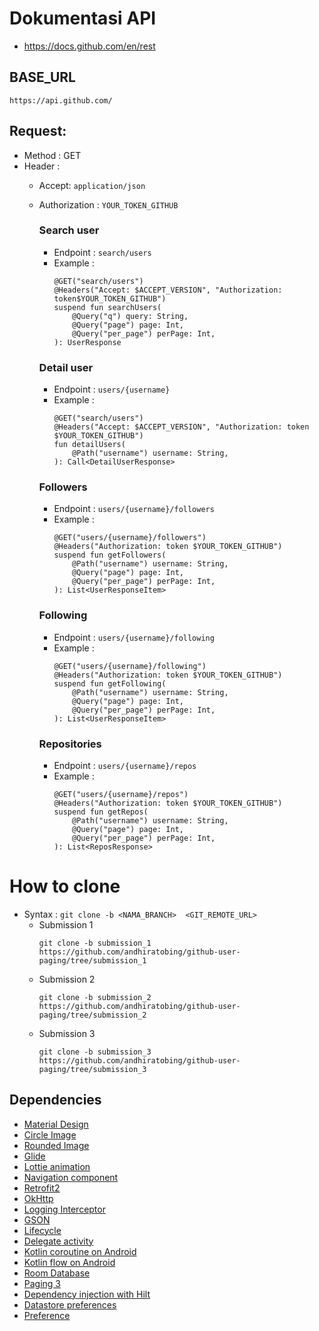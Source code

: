 # Dokumentasi API
 - https://docs.github.com/en/rest
 
## BASE_URL
  ``` https://api.github.com/ ```

## Request:

- Method : GET 
- Header :
  - Accept: `application/json`
  - Authorization : `YOUR_TOKEN_GITHUB`
    

    ### Search user
    - Endpoint : `search/users`
    - Example :
        ```
        @GET("search/users")
        @Headers("Accept: $ACCEPT_VERSION", "Authorization: token$YOUR_TOKEN_GITHUB")
        suspend fun searchUsers(
            @Query("q") query: String,
            @Query("page") page: Int,
            @Query("per_page") perPage: Int,
        ): UserResponse
        
        ```  
    
    ### Detail user
    - Endpoint : `users/{username}`
    - Example :
        ```
        @GET("search/users")
        @Headers("Accept: $ACCEPT_VERSION", "Authorization: token $YOUR_TOKEN_GITHUB")
        fun detailUsers(
            @Path("username") username: String,
        ): Call<DetailUserResponse>
        ```
    ### Followers
    - Endpoint : `users/{username}/followers`
    - Example : 
        ```
        @GET("users/{username}/followers")
        @Headers("Authorization: token $YOUR_TOKEN_GITHUB")
        suspend fun getFollowers(
            @Path("username") username: String,
            @Query("page") page: Int,
            @Query("per_page") perPage: Int,
        ): List<UserResponseItem>

    ### Following
    - Endpoint : `users/{username}/following`
    - Example :    
        ```
        @GET("users/{username}/following")
        @Headers("Authorization: token $YOUR_TOKEN_GITHUB")
        suspend fun getFollowing(
            @Path("username") username: String,
            @Query("page") page: Int,
            @Query("per_page") perPage: Int,
        ): List<UserResponseItem>

    ### Repositories
    - Endpoint : `users/{username}/repos`
    - Example :   
        ```
        @GET("users/{username}/repos")
        @Headers("Authorization: token $YOUR_TOKEN_GITHUB")
        suspend fun getRepos(
            @Path("username") username: String,
            @Query("page") page: Int,
            @Query("per_page") perPage: Int,
        ): List<ReposResponse>

# How to clone
- Syntax : ```git clone -b <NAMA_BRANCH>  <GIT_REMOTE_URL> ```
  - Submission 1
    ```
    git clone -b submission_1 https://github.com/andhiratobing/github-user-paging/tree/submission_1
    ```
  - Submission 2
    ```
    git clone -b submission_2 https://github.com/andhiratobing/github-user-paging/tree/submission_2
    ```
  - Submission 3
    ```
    git clone -b submission_3 https://github.com/andhiratobing/github-user-paging/tree/submission_3
    ```

## Dependencies

- [Material Design](https://material.io)
- [Circle Image](https://github.com/hdodenhof/CircleImageView)
- [Rounded Image](https://github.com/vinc3m1/RoundedImageView)
- [Glide](https://github.com/bumptech/glide)
- [Lottie animation](https://lottiefiles.com)
- [Navigation component](https://developer.android.com/guide/navigation/navigation-getting-started)
- [Retrofit2](https://square.github.io/retrofit)
- [OkHttp](https://square.github.io/okhttp)
- [Logging Interceptor](https://github.com/square/okhttp/tree/master/okhttp-logging-interceptor)
- [GSON](https://github.com/google/gson)
- [Lifecycle](https://developer.android.com/jetpack/androidx/releases/lifecycle)
- [Delegate activity](https://developer.android.com/jetpack/androidx/releases/activity)
- [Kotlin coroutine on Android](https://developer.android.com/kotlin/coroutines)
- [Kotlin flow on Android](https://developer.android.com/kotlin/flow)
- [Room Database](https://developer.android.com/jetpack/androidx/releases/room?gclid=EAIaIQobChMIh8PguPD68gIVTgwrCh1l9wL_EAAYASAAEgKh6PD_BwE&gclsrc=aw.ds)
- [Paging 3](https://developer.android.com/topic/libraries/architecture/paging/v3-overview)
- [Dependency injection with Hilt](https://developer.android.com/training/dependency-injection/hilt-android)
- [Datastore preferences](https://developer.android.com/topic/libraries/architecture/datastore)
- [Preference](https://developer.android.com/reference/android/preference/Preference)
